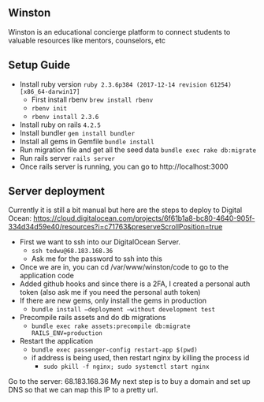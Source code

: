 ## Winston
Winston is an educational concierge platform to connect students to valuable resources like mentors, counselors, etc

## Setup Guide

- Install ruby version ```ruby 2.3.6p384 (2017-12-14 revision 61254) [x86_64-darwin17]```
  - First install rbenv ```brew install rbenv```
  - ```rbenv init```
  - ```rbenv install 2.3.6```
- Install ruby on rails ```4.2.5```
- Install bundler ```gem install bundler```
- Install all gems in Gemfile ```bundle install```
- Run migration file and get all the seed data ```bundle exec rake db:migrate```
- Run rails server ```rails server```
- Once rails server is running, you can go to http://localhost:3000


## Server deployment
Currently it is still a bit manual but here are the steps to deploy to Digital Ocean: https://cloud.digitalocean.com/projects/6f61b1a8-bc80-4640-905f-334d34d59e40/resources?i=c71763&preserveScrollPosition=true

- First we want to ssh into our DigitalOcean Server.
  - ```ssh tedwu@68.183.168.36```
  - Ask me for the password to ssh into this
- Once we are in, you can cd /var/www/winston/code to go to the application code
- Added github hooks and since there is a 2FA, I created a personal auth token (also ask me if you need the personal auth token)
- If there are new gems, only install the gems in production
  - ```bundle install —deployment —without development test```
- Precompile rails assets and do db migrations
  - ```bundle exec rake assets:precompile db:migrate RAILS_ENV=production```
- Restart the application
  - ```bundle exec passenger-config restart-app $(pwd)```
  - if address is being used, then restart nginx by killing the process id
    - ```sudo pkill -f nginx; sudo systemctl start nginx```

Go to the server: 68.183.168.36
My next step is to buy a domain and set up DNS so that we can map this IP to a pretty url.
